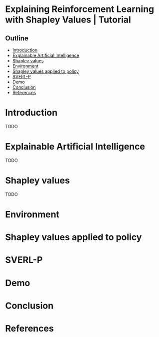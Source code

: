 # Explaining Reinforcement Learning with Shapley Values | Tutorial

## Outline

- [Introduction](#introduction)
- [Explainable Artificial Intelligence](#explainable-artificial-intelligence)
- [Shapley values](#shapley-values)
- [Environment](#environment)
- [Shapley values applied to policy](#shapley-values-applied-to-policy)
- [SVERL-P](#sverl-p)
- [Demo](#demo)
- [Conclusion](#conclusion)
- [References](#references)

# Introduction

TODO

# Explainable Artificial Intelligence

TODO

# Shapley values

TODO

# Environment

# Shapley values applied to policy

# SVERL-P

# Demo

# Conclusion

# References
